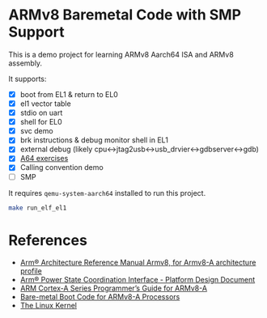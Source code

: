 ARMv8 Baremetal Code with SMP Support
=====================================

This is a demo project for learning ARMv8 Aarch64 ISA and ARMv8 assembly.

It supports:

- [x] boot from EL1 & return to EL0
- [x] el1 vector table
- [x] stdio on uart
- [x] shell for EL0
- [x] svc demo
- [x] brk instructions & debug monitor shell in EL1
- [x] external debug (likely cpu<->jtag2usb<->usb_drvier<->gdbserver<->gdb)
- [x] [A64 exercises](https://developer.arm.com/documentation/102422/0100)
- [x] Calling convention demo
- [ ] SMP

It requires `qemu-system-aarch64` installed to run this project.

```bash
make run_elf_el1
```

# References

- [Arm® Architecture Reference Manual Armv8, for Armv8-A architecture profile](https://developer.arm.com/docs/ddi0487/ea/arm-architecture-reference-manual-armv8-for-armv8-a-architecture-profile)
- [Arm® Power State Coordination Interface - Platform Design Document](https://developer.arm.com/docs/den0022/d/arm-power-state-coordination-interface-platform-design-document)
- [ARM Cortex-A Series Programmer’s Guide for ARMv8-A](https://developer.arm.com/docs/den0024/a/preface)
- [Bare-metal Boot Code for ARMv8-A Processors](https://developer.arm.com/docs/dai0527/a/bare-metal-boot-code-for-armv8-a-processors)
- [The Linux Kernel](https://www.kernel.org)

